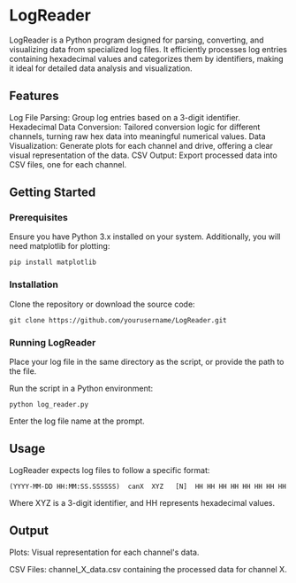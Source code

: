 # LogReader
LogReader is a Python program designed for parsing, converting, and visualizing data from specialized log files. It efficiently processes log entries containing hexadecimal values and categorizes them by identifiers, making it ideal for detailed data analysis and visualization.

## Features
Log File Parsing: Group log entries based on a 3-digit identifier.
Hexadecimal Data Conversion: Tailored conversion logic for different channels, turning raw hex data into meaningful numerical values.
Data Visualization: Generate plots for each channel and drive, offering a clear visual representation of the data.
CSV Output: Export processed data into CSV files, one for each channel.
## Getting Started
### Prerequisites
Ensure you have Python 3.x installed on your system. Additionally, you will need matplotlib for plotting:

    pip install matplotlib
### Installation
Clone the repository or download the source code:

    git clone https://github.com/yourusername/LogReader.git
### Running LogReader
Place your log file in the same directory as the script, or provide the path to the file.

Run the script in a Python environment:

    python log_reader.py
Enter the log file name at the prompt.

## Usage
LogReader expects log files to follow a specific format:

    (YYYY-MM-DD HH:MM:SS.SSSSSS)  canX  XYZ   [N]  HH HH HH HH HH HH HH HH
    
Where XYZ is a 3-digit identifier, and HH represents hexadecimal values.

## Output
Plots: Visual representation for each channel's data.

CSV Files: channel_X_data.csv containing the processed data for channel X.

